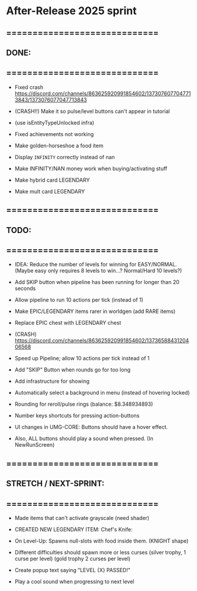 

# After-Release 2025 sprint

## =============================
## DONE:
## =============================


- Fixed crash https://discord.com/channels/863625920991854602/1373076077047713843/1373076077047713843

- (CRASH!!) Make it so pulse/level buttons can't appear in tutorial
- (use isEntityTypeUnlocked infra)


- Fixed achievements not working

- Make golden-horseshoe a food item


- Display `INFINITY` correctly instead of nan
- Make INFINITY/NAN money work when buying/activating stuff


- Make hybrid card LEGENDARY
- Make mult card LEGENDARY



## =============================
## TODO:
## =============================


- IDEA: Reduce the number of levels for winning for EASY/NORMAL.
(Maybe easy only requires 8 levels to win...? Normal/Hard 10 levels?)


- Add SKIP button when pipeline has been running for longer than 20 seconds


- Allow pipeline to run 10 actions per tick (instead of 1)


- Make EPIC/LEGENDARY items rarer in worldgen (add RARE items)
- Replace EPIC chest with LEGENDARY chest

- (CRASH)  https://discord.com/channels/863625920991854602/1373658843120406568

- Speed up Pipeline; allow 10 actions per tick instead of 1
- Add "SKIP" Button when rounds go for too long

- Add infrastructure for showing 

- Automatically select a background in menu (instead of hovering locked)

- Rounding for reroll/pulse rings (balance: $8.348934893)

- Number keys shortcuts for pressing action-buttons

- UI changes in UMG-CORE: Buttons should have a hover effect. 
- Also, ALL buttons should play a sound when pressed. (In NewRunScreen)



## =============================
## STRETCH / NEXT-SPRINT:
## =============================


- Made items that can't activate grayscale (need shader)

- CREATED NEW LEGENDARY ITEM: Chef's Knife: 
- On Level-Up: Spawns null-slots with food inside them. (KNIGHT shape)


- Different difficulties should spawn more or less curses 
(silver trophy, 1 curse per level) (gold trophy 2 curses per level)

- Create popup text saying "LEVEL {X} PASSED!"
- Play a cool sound when progressing to next level

